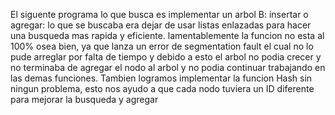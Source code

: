 El siguente programa lo que busca es implementar un arbol B:
insertar o agregar: lo que se buscaba era dejar de usar listas enlazadas para hacer una busqueda mas rapida y eficiente.
lamentablemente la funcion no esta al 100% osea bien, ya que lanza un error de segmentation fault el cual no lo pude arreglar por falta de tiempo y
debido a esto el arbol no podia crecer y no terminaba de agregar el nodo al arbol y no podia continuar trabajando en las demas funciones.
Tambien logramos implementar la funcion Hash sin ningun problema, esto nos ayudo a que cada nodo tuviera un ID diferente para mejorar la busqueda y agregar 
